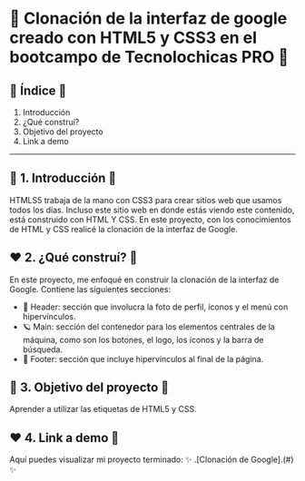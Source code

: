 # 🌷 Clonación de la interfaz de google creado con HTML5 y CSS3 en el bootcampo de Tecnolochicas PRO 🌷



## 🌸 Índice 🌸
1. Introducción 
2. ¿Qué construí?
3. Objetivo del proyecto
4. Link a demo

****

## 💜 1. Introducción 🌻
HTMLS5 trabaja de la mano con CSS3 para crear sitios web que usamos todos los días. Incluso este sitio web en donde estás viendo este contenido, está construido con HTML Y CSS.
En este proyecto, con los conocimientos de HTML y CSS realicé la clonación de la interfaz de Google.

## ❤️ 2. ¿Qué construí? 🌼
En este proyecto, me enfoqué en construir la clonación de la interfaz de Google.
Contiene las siguientes secciones: 
* 🌙 Header: sección que involucra la foto de perfil, íconos y el menú con hipervínculos.
* 🪐 Main: sección del contenedor para los elementos centrales de la máquina, como son los botones, el logo, los íconos y la barra de búsqueda.
* 💫 Footer: sección que incluye hipervínculos al final de la página.

## 💜 3. Objetivo del proyecto 🌻
Aprender a utilizar las etiquetas de HTML5 y CSS.

## ❤️ 4. Link a demo 🌼
Aquí puedes visualizar mi proyecto terminado: 
✨ .[Clonación de Google].(#) ✨
